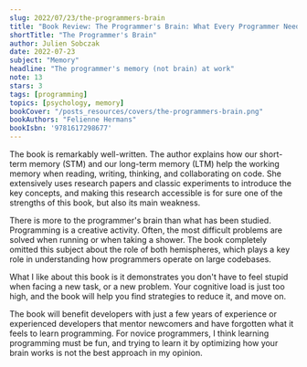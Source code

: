 ```yaml
---
slug: 2022/07/23/the-programmers-brain
title: "Book Review: The Programmer's Brain: What Every Programmer Needs to Know about Cognition"
shortTitle: "The Programmer's Brain"
author: Julien Sobczak
date: 2022-07-23
subject: "Memory"
headline: "The programmer's memory (not brain) at work"
note: 13
stars: 3
tags: [programming]
topics: [psychology, memory]
bookCover: "/posts_resources/covers/the-programmers-brain.png"
bookAuthors: "Felienne Hermans"
bookIsbn: '9781617298677'
---
```



The book is remarkably well-written. The author explains how our short-term memory (STM) and our long-term memory (LTM) help the working memory when reading, writing, thinking, and collaborating on code. She extensively uses research papers and classic experiments to introduce the key concepts, and making this research accessible is for sure one of the strengths of this book, but also its main weakness.

There is more to the programmer's brain than what has been studied. Programming is a creative activity. Often, the most difficult problems are solved when running or when taking a shower. The book completely omitted this subject about the role of both hemispheres, which plays a key role in understanding how programmers operate on large codebases.

What I like about this book is it demonstrates you don't have to feel stupid when facing a new task, or a new problem. Your cognitive load is just too high, and the book will help you find strategies to reduce it, and move on.

The book will benefit developers with just a few years of experience or experienced developers that mentor newcomers and have forgotten what it feels to learn programming. For novice programmers, I think learning programming must be fun, and trying to learn it by optimizing how your brain works is not the best approach in my opinion.


